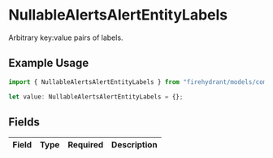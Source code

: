 # NullableAlertsAlertEntityLabels

Arbitrary key:value pairs of labels.

## Example Usage

```typescript
import { NullableAlertsAlertEntityLabels } from "firehydrant/models/components";

let value: NullableAlertsAlertEntityLabels = {};
```

## Fields

| Field       | Type        | Required    | Description |
| ----------- | ----------- | ----------- | ----------- |